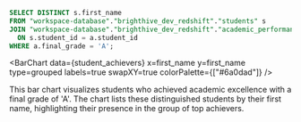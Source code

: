 ```sql student_achievers
SELECT DISTINCT s.first_name
FROM "workspace-database"."brighthive_dev_redshift"."students" s
JOIN "workspace-database"."brighthive_dev_redshift"."academic_performance" a
  ON s.student_id = a.student_id
WHERE a.final_grade = 'A';
```

<BarChart
    data={student_achievers}
    x=first_name
    y=first_name
    type=grouped
    labels=true
    swapXY=true
    colorPalette={["#6a0dad"]}
/>

This bar chart visualizes students who achieved academic excellence with a final grade of 'A'. The chart lists these distinguished students by their first name, highlighting their presence in the group of top achievers.